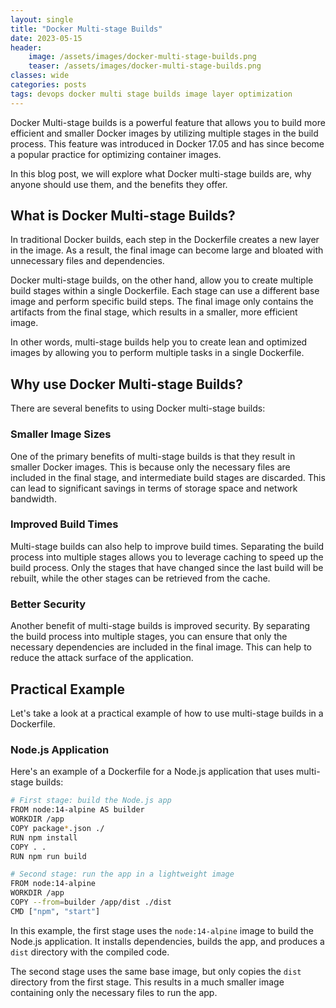 ```yaml
---
layout: single
title: "Docker Multi-stage Builds"
date: 2023-05-15
header:
    image: /assets/images/docker-multi-stage-builds.png
    teaser: /assets/images/docker-multi-stage-builds.png
classes: wide
categories: posts
tags: devops docker multi stage builds image layer optimization
---
```


Docker Multi-stage builds is a powerful feature that allows you to build more efficient and smaller Docker images by utilizing multiple stages in the build process. This feature was introduced in Docker 17.05 and has since become a popular practice for optimizing container images.

In this blog post, we will explore what Docker multi-stage builds are, why anyone should use them, and the benefits they offer.

## What is Docker Multi-stage Builds?

In traditional Docker builds, each step in the Dockerfile creates a new layer in the image. As a result, the final image can become large and bloated with unnecessary files and dependencies.

Docker multi-stage builds, on the other hand, allow you to create multiple build stages within a single Dockerfile. Each stage can use a different base image and perform specific build steps. The final image only contains the artifacts from the final stage, which results in a smaller, more efficient image.

In other words, multi-stage builds help you to create lean and optimized images by allowing you to perform multiple tasks in a single Dockerfile.

## Why use Docker Multi-stage Builds?

There are several benefits to using Docker multi-stage builds:

### Smaller Image Sizes

One of the primary benefits of multi-stage builds is that they result in smaller Docker images. This is because only the necessary files are included in the final stage, and intermediate build stages are discarded. This can lead to significant savings in terms of storage space and network bandwidth.

### Improved Build Times

Multi-stage builds can also help to improve build times. Separating the build process into multiple stages allows you to leverage caching to speed up the build process. Only the stages that have changed since the last build will be rebuilt, while the other stages can be retrieved from the cache.

### Better Security

Another benefit of multi-stage builds is improved security. By separating the build process into multiple stages, you can ensure that only the necessary dependencies are included in the final image. This can help to reduce the attack surface of the application.

## Practical Example

Let's take a look at a practical example of how to use multi-stage builds in a Dockerfile.

### Node.js Application

Here's an example of a Dockerfile for a Node.js application that uses multi-stage builds:

```bash
# First stage: build the Node.js app
FROM node:14-alpine AS builder
WORKDIR /app
COPY package*.json ./
RUN npm install
COPY . .
RUN npm run build

# Second stage: run the app in a lightweight image
FROM node:14-alpine
WORKDIR /app
COPY --from=builder /app/dist ./dist
CMD ["npm", "start"]
```

In this example, the first stage uses the `node:14-alpine` image to build the Node.js application. It installs dependencies, builds the app, and produces a `dist` directory with the compiled code.

The second stage uses the same base image, but only copies the `dist` directory from the first stage. This results in a much smaller image containing only the necessary files to run the app.
